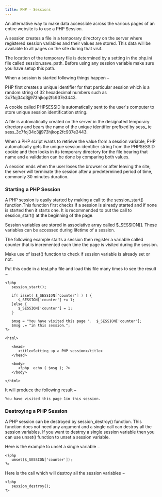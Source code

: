```yaml
---
title: PHP - Sessions
---
```


An alternative way to make data accessible across the various pages of an entire website is to use a PHP Session.

A session creates a file in a temporary directory on the server where registered session variables and their values are stored. This data will be available to all pages on the site during that visit.

The location of the temporary file is determined by a setting in the php.ini file called session.save_path. Before using any session variable make sure you have setup this path.

When a session is started following things happen −

PHP first creates a unique identifier for that particular session which is a random string of 32 hexadecimal numbers such as 3c7foj34c3jj973hjkop2fc937e3443.

A cookie called PHPSESSID is automatically sent to the user's computer to store unique session identification string.

A file is automatically created on the server in the designated temporary directory and bears the name of the unique identifier prefixed by sess_ ie sess_3c7foj34c3jj973hjkop2fc937e3443.

When a PHP script wants to retrieve the value from a session variable, PHP automatically gets the unique session identifier string from the PHPSESSID cookie and then looks in its temporary directory for the file bearing that name and a validation can be done by comparing both values.

A session ends when the user loses the browser or after leaving the site, the server will terminate the session after a predetermined period of time, commonly 30 minutes duration.

### Starting a PHP Session

A PHP session is easily started by making a call to the session_start() function.This function first checks if a session is already started and if none is started then it starts one. It is recommended to put the call to session_start() at the beginning of the page.

Session variables are stored in associative array called $_SESSION[]. These variables can be accessed during lifetime of a session.

The following example starts a session then register a variable called counter that is incremented each time the page is visited during the session.

Make use of isset() function to check if session variable is already set or not.

Put this code in a test.php file and load this file many times to see the result −

```
<?php
   session_start();
   
   if( isset( $_SESSION['counter'] ) ) {
      $_SESSION['counter'] += 1;
   }else {
      $_SESSION['counter'] = 1;
   }
	
   $msg = "You have visited this page ".  $_SESSION['counter'];
   $msg .= "in this session.";
?>

<html>
   
   <head>
      <title>Setting up a PHP session</title>
   </head>
   
   <body>
      <?php  echo ( $msg ); ?>
   </body>
   
</html>
```

It will produce the following result −
```
You have visited this page 1in this session.
```

### Destroying a PHP Session

A PHP session can be destroyed by session_destroy() function. This function does not need any argument and a single call can destroy all the session variables. If you want to destroy a single session variable then you can use unset() function to unset a session variable.

Here is the example to unset a single variable −

```
<?php
   unset($_SESSION['counter']);
?>
```

Here is the call which will destroy all the session variables −

```
<?php
   session_destroy();
?>
```

